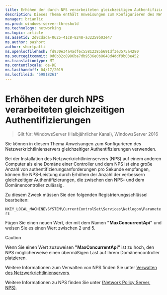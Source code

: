 ```yaml
---
title: Erhöhen der durch NPS verarbeiteten gleichzeitigen Authentifizierungen
description: Dieses Thema enthält Anweisungen zum Konfigurieren des Netzwerkrichtlinienservers gleichzeitiger Authentifizierungen in Windows Server 2016.
manager: brianlic
ms.prod: windows-server-threshold
ms.technology: networking
ms.topic: article
ms.assetid: 2d9cdada-0625-41c8-8248-a32259b03e47
ms.author: pashort
author: shortpatti
ms.openlocfilehash: fd930e34a4adf6c55812385b691df3e3575a4280
ms.sourcegitcommit: 0d0b32c8986ba7db9536e0b8648d4ddf9b03e452
ms.translationtype: MT
ms.contentlocale: de-DE
ms.lasthandoff: 04/17/2019
ms.locfileid: "59818261"
---
```

# <a name="increase-concurrent-authentications-processed-by-nps"></a>Erhöhen der durch NPS verarbeiteten gleichzeitigen Authentifizierungen

>Gilt für: WindowsServer (Halbjährlicher Kanal), WindowsServer 2016

Sie können in diesem Thema Anweisungen zum Konfigurieren des Netzwerkrichtlinienservers gleichzeitiger Authentifizierungen verwenden.

Bei der Installation des Netzwerkrichtlinienservers \(NPS\) auf einem anderen Computer als eine Domäne einer Controller und dem NPS ist eine große Anzahl von authentifizierungsanforderungen pro Sekunde empfangen, können Sie NPS-Leistung durch Erhöhen der Anzahl der verbessern gleichzeitiger Authentifizierungen, die zwischen den NPS- und dem Domänencontroller zulässig.

Zu diesem Zweck müssen Sie den folgenden Registrierungsschlüssel bearbeiten: 

`HKEY_LOCAL_MACHINE\SYSTEM\CurrentControlSet\Services\Netlogon\Parameters`

Fügen Sie einen neuen Wert, der mit dem Namen **"MaxConcurrentApi"** und weisen Sie es einen Wert zwischen 2 und 5. 

>[!CAUTION]
>Wenn Sie einen Wert zuzuweisen **"MaxConcurrentApi"** ist zu hoch, den NPS möglicherweise einen übermäßigen Last auf Ihrem Domänencontroller platzieren.

Weitere Informationen zum Verwalten von NPS finden Sie unter [Verwalten des Netzwerkrichtlinienservers](nps-manage-top.md).

Weitere Informationen zu NPS finden Sie unter [(Network Policy Server, NPS)](nps-top.md).